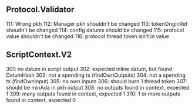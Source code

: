 ## Protocol.Validator
111: Wrong pkh
112: Manager pkh shouldn't be changed
113: tokenOriginRef shoudn't be changed
114: config datums should be changed
115: protocol value shouldn't be changed
116: protocol thread token isn't in value

## ScriptContext.V2

301: no datum in script output
302: expected inline datum, but found DatumHash
303: not a spending tx (findOwnOutputs)
304: not a spending tx (findOwnInput)
305: no own inputs
306: should burn 1 thread token
307: should be minAda in pkh output
308: no outputs found in context, expected 1
309: many outputs found in context, expected 1
310: 1 or more outputs found in context, expected 0